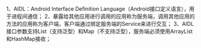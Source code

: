 1、AIDL：Android Interface Definition Language（Android接口定义语言），用于进程间通信；
2、暴露给其他应用进行调用的应用称为服务端，调用其他应用的方法的应用称为客户端，客户端通过绑定服务端的Service来进行交互；
3、AIDL接口参数支持List（支持泛型）和Map（不支持泛型），服务端必须使用ArrayList和HashMap接收；
